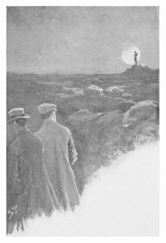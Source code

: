 ![The hound of the Baskervilles: Another adventure of Sherlock Holmes by Doyle, Arthur Conan, Sir, 1859-1930. Page 207](p.207.jpg "I saw the figure of a man upon the tor.")
